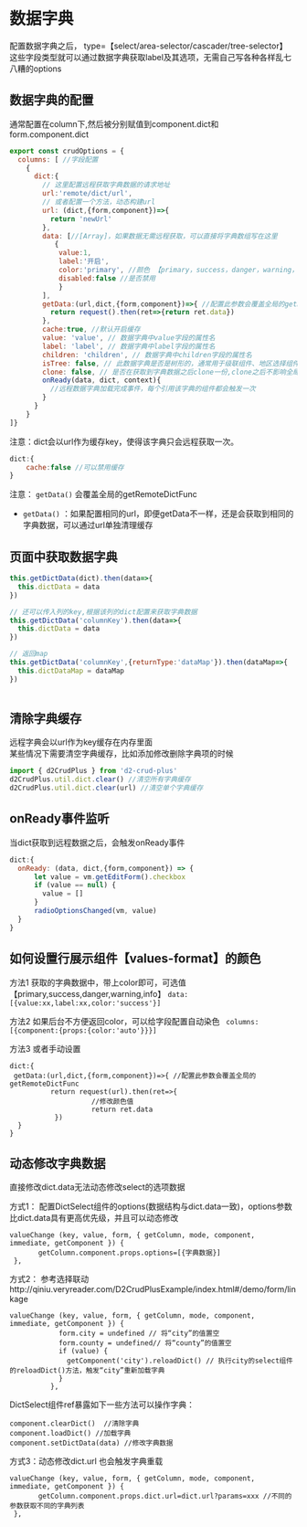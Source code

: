 
# 数据字典

配置数据字典之后， type=【select/area-selector/cascader/tree-selector】
这些字段类型就可以通过数据字典获取label及其选项，无需自己写各种各样乱七八糟的options

## 数据字典的配置   
通常配置在column下,然后被分别赋值到component.dict和form.component.dict
```javascript
export const crudOptions = {
  columns: [ //字段配置
    {
      dict:{
        // 这里配置远程获取字典数据的请求地址
        url:'remote/dict/url', 
        // 或者配置一个方法，动态构建url
        url: (dict,{form,component})=>{ 
          return 'newUrl'
        }, 
        data: [//[Array]，如果数据无需远程获取，可以直接将字典数组写在这里
           {
            value:1,
            label:'开启', 
            color:'primary', //颜色 【primary，success，danger，warning，info】
            disabled:false //是否禁用
            }
        ], 
        getData:(url,dict,{form,component})=>{ //配置此参数会覆盖全局的getRemoteDictFunc
          return request().then(ret=>{return ret.data})
        },
        cache:true, //默认开启缓存
        value: 'value', // 数据字典中value字段的属性名
        label: 'label', // 数据字典中label字段的属性名
        children: 'children', // 数据字典中children字段的属性名
        isTree: false, // 此数据字典是否是树形的，通常用于级联组件、地区选择组件等处
        clone: false, // 是否在获取到字典数据之后clone一份,clone之后不影响全局缓存，可以随意修改
        onReady(data, dict, context){
          //远程数据字典加载完成事件，每个引用该字典的组件都会触发一次
        }   
      }   
    }
]}
```
注意：dict会以url作为缓存key，使得该字典只会远程获取一次。
```js
dict:{
    cache:false //可以禁用缓存
}
```
    
注意： `getData()` 会覆盖全局的getRemoteDictFunc   
* `getData()` ：如果配置相同的url，即便getData不一样，还是会获取到相同的字典数据，可以通过url单独清理缓存   


## 页面中获取数据字典
```js
this.getDictData(dict).then(data=>{
  this.dictData = data 
})

// 还可以传入列的key,根据该列的dict配置来获取字典数据
this.getDictData('columnKey').then(data=>{
  this.dictData = data 
})

// 返回map
this.getDictData('columnKey',{returnType:'dataMap'}).then(dataMap=>{
  this.dictDataMap = dataMap 
})
        
```

## 清除字典缓存   
远程字典会以url作为key缓存在内存里面  
某些情况下需要清空字典缓存，比如添加修改删除字典项的时候
```javascript
import { d2CrudPlus } from 'd2-crud-plus'
d2CrudPlus.util.dict.clear() //清空所有字典缓存
d2CrudPlus.util.dict.clear(url) //清空单个字典缓存
```

## onReady事件监听
当dict获取到远程数据之后，会触发onReady事件
```js
dict:{
  onReady: (data, dict,{form,component}) => {
      let value = vm.getEditForm().checkbox
      if (value == null) {
        value = []
      }
      radioOptionsChanged(vm, value)
  }
}
``` 

## 如何设置行展示组件【values-format】的颜色
方法1
获取的字典数据中，带上color即可，可选值【primary,success,danger,warning,info】
`data:[{value:xx,label:xx,color:'success'}]`

方法2
如果后台不方便返回color，可以给字段配置自动染色
` columns:[{component:{props:{color:'auto'}}}]`

方法3
或者手动设置
```
dict:{
 getData:(url,dict,{form,component})=>{ //配置此参数会覆盖全局的getRemoteDictFunc
          return request(url).then(ret=>{
                    //修改颜色值
                    return ret.data
           })
  }
}
```

## 动态修改字典数据

直接修改dict.data无法动态修改select的选项数据

方式1： 配置DictSelect组件的options(数据结构与dict.data一致)，options参数比dict.data具有更高优先级，并且可以动态修改
```
valueChange (key, value, form, { getColumn, mode, component, immediate, getComponent }) {
       getColumn.component.props.options=[{字典数据}]
 },
```
方式2： 参考选择联动http://qiniu.veryreader.com/D2CrudPlusExample/index.html#/demo/form/linkage
```
valueChange (key, value, form, { getColumn, mode, component, immediate, getComponent }) {
            form.city = undefined // 将“city”的值置空
            form.county = undefined// 将“county”的值置空
            if (value) {
              getComponent('city').reloadDict() // 执行city的select组件的reloadDict()方法，触发“city”重新加载字典
            }
          },
```
DictSelect组件ref暴露如下一些方法可以操作字典：
```
component.clearDict()  //清除字典
component.loadDict() //加载字典
component.setDictData(data) //修改字典数据
```

方式3：动态修改dict.url 也会触发字典重载
```
valueChange (key, value, form, { getColumn, mode, component, immediate, getComponent }) {
       getColumn.component.props.dict.url=dict.url?params=xxx //不同的参数获取不同的字典列表
 },

```

